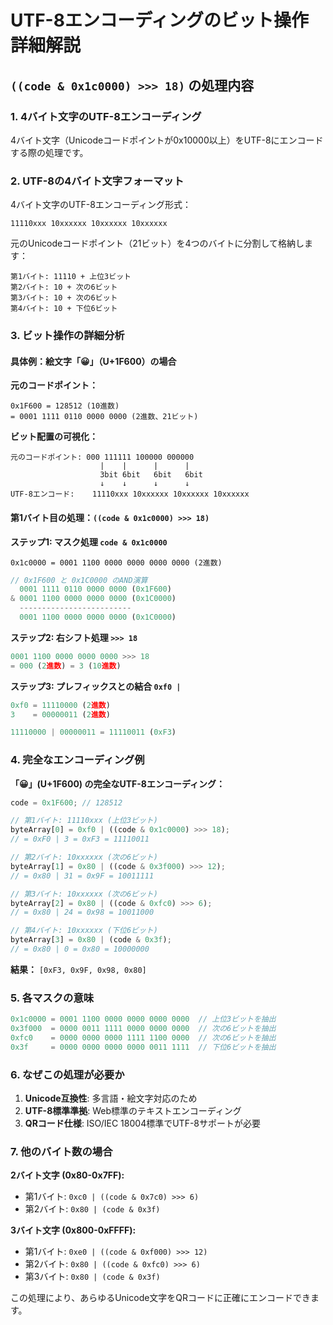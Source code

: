 # UTF-8エンコーディングのビット操作詳細解説

## `((code & 0x1c0000) >>> 18)` の処理内容

### 1. 4バイト文字のUTF-8エンコーディング

4バイト文字（Unicodeコードポイントが0x10000以上）をUTF-8にエンコードする際の処理です。

### 2. UTF-8の4バイト文字フォーマット

4バイト文字のUTF-8エンコーディング形式：
```
11110xxx 10xxxxxx 10xxxxxx 10xxxxxx
```

元のUnicodeコードポイント（21ビット）を4つのバイトに分割して格納します：
```
第1バイト: 11110 + 上位3ビット
第2バイト: 10 + 次の6ビット  
第3バイト: 10 + 次の6ビット
第4バイト: 10 + 下位6ビット
```

### 3. ビット操作の詳細分析

#### 具体例：絵文字「😀」（U+1F600）の場合

**元のコードポイント：**
```
0x1F600 = 128512 (10進数)
= 0001 1111 0110 0000 0000 (2進数、21ビット)
```

**ビット配置の可視化：**
```
元のコードポイント: 000 111111 100000 000000
                    |    |      |      |
                    3bit 6bit   6bit   6bit
                    ↓    ↓      ↓      ↓
UTF-8エンコード:    11110xxx 10xxxxxx 10xxxxxx 10xxxxxx
```

#### 第1バイト目の処理：`((code & 0x1c0000) >>> 18)`

**ステップ1: マスク処理 `code & 0x1c0000`**
```
0x1c0000 = 0001 1100 0000 0000 0000 0000 (2進数)
```

```javascript
// 0x1F600 と 0x1C0000 のAND演算
  0001 1111 0110 0000 0000 (0x1F600)
& 0001 1100 0000 0000 0000 (0x1C0000)
  -------------------------
  0001 1100 0000 0000 0000 (0x1C0000)
```

**ステップ2: 右シフト処理 `>>> 18`**
```javascript
0001 1100 0000 0000 0000 >>> 18
= 000 (2進数) = 3 (10進数)
```

**ステップ3: プレフィックスとの結合 `0xf0 |`**
```javascript
0xf0 = 11110000 (2進数)
3    = 00000011 (2進数)

11110000 | 00000011 = 11110011 (0xF3)
```

### 4. 完全なエンコーディング例

**「😀」(U+1F600) の完全なUTF-8エンコーディング：**

```javascript
code = 0x1F600; // 128512

// 第1バイト: 11110xxx (上位3ビット)
byteArray[0] = 0xf0 | ((code & 0x1c0000) >>> 18);
// = 0xF0 | 3 = 0xF3 = 11110011

// 第2バイト: 10xxxxxx (次の6ビット)  
byteArray[1] = 0x80 | ((code & 0x3f000) >>> 12);
// = 0x80 | 31 = 0x9F = 10011111

// 第3バイト: 10xxxxxx (次の6ビット)
byteArray[2] = 0x80 | ((code & 0xfc0) >>> 6);
// = 0x80 | 24 = 0x98 = 10011000

// 第4バイト: 10xxxxxx (下位6ビット)
byteArray[3] = 0x80 | (code & 0x3f);
// = 0x80 | 0 = 0x80 = 10000000
```

**結果：** `[0xF3, 0x9F, 0x98, 0x80]`

### 5. 各マスクの意味

```javascript
0x1c0000 = 0001 1100 0000 0000 0000 0000  // 上位3ビットを抽出
0x3f000  = 0000 0011 1111 0000 0000 0000  // 次の6ビットを抽出  
0xfc0    = 0000 0000 0000 1111 1100 0000  // 次の6ビットを抽出
0x3f     = 0000 0000 0000 0000 0011 1111  // 下位6ビットを抽出
```

### 6. なぜこの処理が必要か

1. **Unicode互換性**: 多言語・絵文字対応のため
2. **UTF-8標準準拠**: Web標準のテキストエンコーディング
3. **QRコード仕様**: ISO/IEC 18004標準でUTF-8サポートが必要

### 7. 他のバイト数の場合

**2バイト文字 (0x80-0x7FF):**
- 第1バイト: `0xc0 | ((code & 0x7c0) >>> 6)`
- 第2バイト: `0x80 | (code & 0x3f)`

**3バイト文字 (0x800-0xFFFF):**
- 第1バイト: `0xe0 | ((code & 0xf000) >>> 12)`
- 第2バイト: `0x80 | ((code & 0xfc0) >>> 6)`
- 第3バイト: `0x80 | (code & 0x3f)`

この処理により、あらゆるUnicode文字をQRコードに正確にエンコードできます。